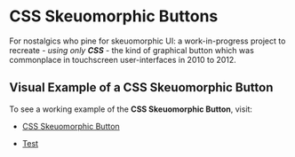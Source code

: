 # CSS Skeuomorphic Buttons
For nostalgics who pine for skeuomorphic UI: a work-in-progress project to recreate - _using only **CSS**_ - the kind of graphical button which was commonplace in touchscreen user-interfaces in 2010 to 2012.

## Visual Example of a CSS Skeuomorphic Button

To see a working example of the **CSS Skeuomorphic Button**, visit:

 - <a href="https://htmlpreview.github.io/?https://github.com/RouninMedia/css-skeuomorphic-buttons/blob/master/all-in-one-css-skeuomorphic-button.html" title="CSS Skeuomorphic Button" target="_blank">CSS Skeuomorphic Button</a>
 
  - <a href="https://htmlpreview.github.io/?https://github.com/RouninMedia/css-skeuomorphic-buttons/blob/master/css-skeuomorphic-button.html" title="CSS Skeuomorphic Button" target="_blank">Test</a>
